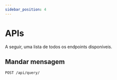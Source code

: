 ```yaml
---
sidebar_position: 4
---
```


# APIs
A seguir, uma lista de todos os endpoints disponíveis.

## Mandar mensagem
```bash
POST /api/query/
```